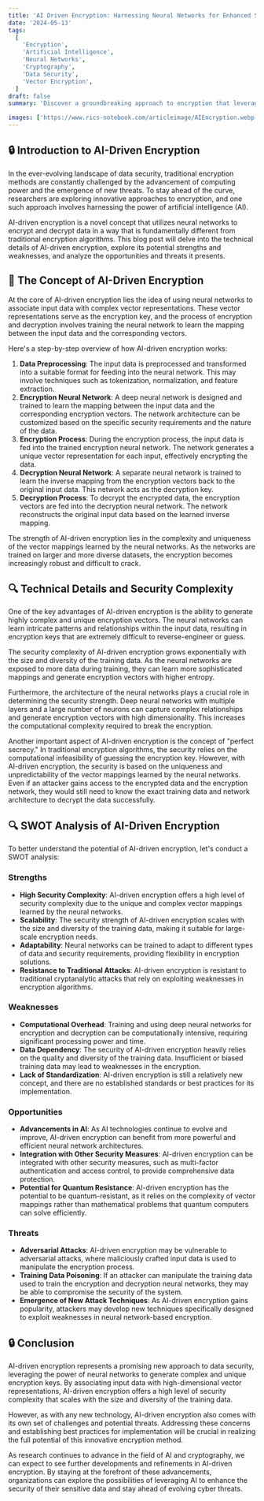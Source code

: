 ```yaml
---
title: 'AI Driven Encryption: Harnessing Neural Networks for Enhanced Security'
date: '2024-05-13'
tags:
  [
    'Encryption',
    'Artificial Intelligence',
    'Neural Networks',
    'Cryptography',
    'Data Security',
    'Vector Encryption',
  ]
draft: false
summary: 'Discover a groundbreaking approach to encryption that leverages the power of artificial intelligence. Explore how neural networks can be trained to encrypt and decrypt data using complex vector associations, offering a new paradigm in data security. Dive into the technical details and learn about the strengths, weaknesses, opportunities, and threats of this innovative encryption method.'

images: ['https://www.rics-notebook.com/articleimage/AIEncryption.webp']
---
```


## 🔒 Introduction to AI-Driven Encryption

In the ever-evolving landscape of data security, traditional encryption methods are constantly challenged by the advancement of computing power and the emergence of new threats. To stay ahead of the curve, researchers are exploring innovative approaches to encryption, and one such approach involves harnessing the power of artificial intelligence (AI).

AI-driven encryption is a novel concept that utilizes neural networks to encrypt and decrypt data in a way that is fundamentally different from traditional encryption algorithms. This blog post will delve into the technical details of AI-driven encryption, explore its potential strengths and weaknesses, and analyze the opportunities and threats it presents.

## 🧠 The Concept of AI-Driven Encryption

At the core of AI-driven encryption lies the idea of using neural networks to associate input data with complex vector representations. These vector representations serve as the encryption key, and the process of encryption and decryption involves training the neural network to learn the mapping between the input data and the corresponding vectors.

Here's a step-by-step overview of how AI-driven encryption works:

1. **Data Preprocessing**: The input data is preprocessed and transformed into a suitable format for feeding into the neural network. This may involve techniques such as tokenization, normalization, and feature extraction.
2. **Encryption Neural Network**: A deep neural network is designed and trained to learn the mapping between the input data and the corresponding encryption vectors. The network architecture can be customized based on the specific security requirements and the nature of the data.
3. **Encryption Process**: During the encryption process, the input data is fed into the trained encryption neural network. The network generates a unique vector representation for each input, effectively encrypting the data.
4. **Decryption Neural Network**: A separate neural network is trained to learn the inverse mapping from the encryption vectors back to the original input data. This network acts as the decryption key.
5. **Decryption Process**: To decrypt the encrypted data, the encryption vectors are fed into the decryption neural network. The network reconstructs the original input data based on the learned inverse mapping.

The strength of AI-driven encryption lies in the complexity and uniqueness of the vector mappings learned by the neural networks. As the networks are trained on larger and more diverse datasets, the encryption becomes increasingly robust and difficult to crack.

## 🔍 Technical Details and Security Complexity

One of the key advantages of AI-driven encryption is the ability to generate highly complex and unique encryption vectors. The neural networks can learn intricate patterns and relationships within the input data, resulting in encryption keys that are extremely difficult to reverse-engineer or guess.

The security complexity of AI-driven encryption grows exponentially with the size and diversity of the training data. As the neural networks are exposed to more data during training, they can learn more sophisticated mappings and generate encryption vectors with higher entropy.

Furthermore, the architecture of the neural networks plays a crucial role in determining the security strength. Deep neural networks with multiple layers and a large number of neurons can capture complex relationships and generate encryption vectors with high dimensionality. This increases the computational complexity required to break the encryption.

Another important aspect of AI-driven encryption is the concept of "perfect secrecy." In traditional encryption algorithms, the security relies on the computational infeasibility of guessing the encryption key. However, with AI-driven encryption, the security is based on the uniqueness and unpredictability of the vector mappings learned by the neural networks. Even if an attacker gains access to the encrypted data and the encryption network, they would still need to know the exact training data and network architecture to decrypt the data successfully.

## 🔍 SWOT Analysis of AI-Driven Encryption

To better understand the potential of AI-driven encryption, let's conduct a SWOT analysis:

### Strengths

- **High Security Complexity**: AI-driven encryption offers a high level of security complexity due to the unique and complex vector mappings learned by the neural networks.
- **Scalability**: The security strength of AI-driven encryption scales with the size and diversity of the training data, making it suitable for large-scale encryption needs.
- **Adaptability**: Neural networks can be trained to adapt to different types of data and security requirements, providing flexibility in encryption solutions.
- **Resistance to Traditional Attacks**: AI-driven encryption is resistant to traditional cryptanalytic attacks that rely on exploiting weaknesses in encryption algorithms.

### Weaknesses

- **Computational Overhead**: Training and using deep neural networks for encryption and decryption can be computationally intensive, requiring significant processing power and time.
- **Data Dependency**: The security of AI-driven encryption heavily relies on the quality and diversity of the training data. Insufficient or biased training data may lead to weaknesses in the encryption.
- **Lack of Standardization**: AI-driven encryption is still a relatively new concept, and there are no established standards or best practices for its implementation.

### Opportunities

- **Advancements in AI**: As AI technologies continue to evolve and improve, AI-driven encryption can benefit from more powerful and efficient neural network architectures.
- **Integration with Other Security Measures**: AI-driven encryption can be integrated with other security measures, such as multi-factor authentication and access control, to provide comprehensive data protection.
- **Potential for Quantum Resistance**: AI-driven encryption has the potential to be quantum-resistant, as it relies on the complexity of vector mappings rather than mathematical problems that quantum computers can solve efficiently.

### Threats

- **Adversarial Attacks**: AI-driven encryption may be vulnerable to adversarial attacks, where maliciously crafted input data is used to manipulate the encryption process.
- **Training Data Poisoning**: If an attacker can manipulate the training data used to train the encryption and decryption neural networks, they may be able to compromise the security of the system.
- **Emergence of New Attack Techniques**: As AI-driven encryption gains popularity, attackers may develop new techniques specifically designed to exploit weaknesses in neural network-based encryption.

## 🔒 Conclusion

AI-driven encryption represents a promising new approach to data security, leveraging the power of neural networks to generate complex and unique encryption keys. By associating input data with high-dimensional vector representations, AI-driven encryption offers a high level of security complexity that scales with the size and diversity of the training data.

However, as with any new technology, AI-driven encryption also comes with its own set of challenges and potential threats. Addressing these concerns and establishing best practices for implementation will be crucial in realizing the full potential of this innovative encryption method.

As research continues to advance in the field of AI and cryptography, we can expect to see further developments and refinements in AI-driven encryption. By staying at the forefront of these advancements, organizations can explore the possibilities of leveraging AI to enhance the security of their sensitive data and stay ahead of evolving cyber threats.
